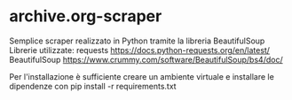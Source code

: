 # archive.org-scraper
Semplice scraper realizzato in Python tramite la libreria BeautifulSoup
Librerie utilizzate:
requests https://docs.python-requests.org/en/latest/
BeautifulSoup https://www.crummy.com/software/BeautifulSoup/bs4/doc/

Per l'installazione è sufficiente creare un ambiente virtuale e installare le dipendenze con
pip install -r requirements.txt 
